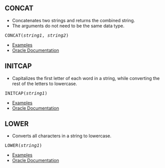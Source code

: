 ## CONCAT
* Concatenates two strings and returns the combined string.
* The arguments do not need to be the same data type.

<pre>CONCAT(<i>string1</i>, <i>string2</i>)</pre>

* [Examples](https://docs.oracle.com/en/database/oracle/oracle-database/21/sqlrf/CONCAT.html)
* [Oracle Documentation](https://docs.oracle.com/en/database/oracle/oracle-database/21/sqlrf/CONCAT.html)

## INITCAP
* Capitalizes the first letter of each word in a string, while converting the rest of the letters to lowercase.

<pre>INITCAP(<i>string1</i>)</pre>

* [Examples](https://livesql.oracle.com/apex/livesql/s/pl2zn2by4a1korbuy8qk7qlr)
* [Oracle Documentation](https://docs.oracle.com/en/database/oracle/oracle-database/21/sqlrf/INITCAP.html)

## LOWER
* Converts all characters in a string to lowercase.

<pre>LOWER(<i>string1</i>)</pre>

* [Examples](https://livesql.oracle.com/apex/livesql/s/pmgyzmxayl39j3l7uromtxht)
* [Oracle Documentation](https://docs.oracle.com/en/database/oracle/oracle-database/21/sqlrf/LOWER.html)